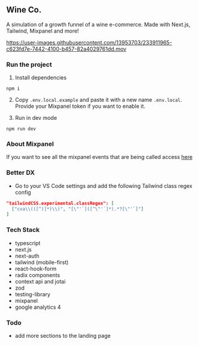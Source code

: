## Wine Co.

A simulation of a growth funnel of a wine e-commerce. Made with Next.js, Tailwind, Mixpanel and more!


https://user-images.githubusercontent.com/13953703/233911965-c623fd7e-7442-4100-b457-82a4029761dd.mov


### Run the project

1. Install dependencies

```
npm i
```

2. Copy `.env.local.example` and paste it with a new name `.env.local`. Provide your Mixpanel token if you want to enable it.


3. Run in dev mode

```
npm run dev
```

### About Mixpanel

If you want to see all the mixpanel events that are being called access [here](https://github.com/vctormb/wineco/blob/main/utils/types.ts)

### Better DX

- Go to your VS Code settings and add the following Tailwind class regex config

```json
"tailwindCSS.experimental.classRegex": [
  ["cva\\(([^)]*)\\)", "[\"'`]([^\"'`]*).*?[\"'`]"]
]
```

### Tech Stack
- typescript
- next.js
- next-auth
- tailwind (mobile-first)
- react-hook-form
- radix components
- context api and jotai
- zod
- testing-library
- mixpanel
- google analytics 4

### Todo
- add more sections to the landing page

